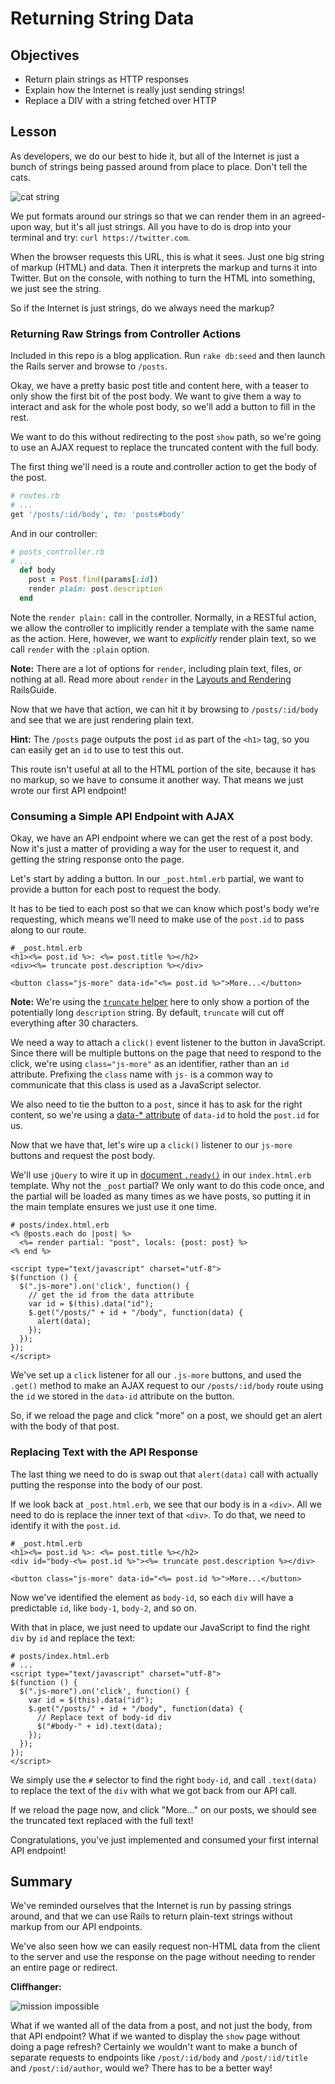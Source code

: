 # Returning String Data

## Objectives

  * Return plain strings as HTTP responses
  * Explain how the Internet is really just sending strings!
  * Replace a DIV with a string fetched over HTTP

## Lesson

As developers, we do our best to hide it, but all of the Internet is
just a bunch of strings being passed around from place to place. Don't
tell the cats.

![cat string](http://i.giphy.com/DXgkevJQFPhew.gif)

We put formats around our strings so that we can render them in an
agreed-upon way, but it's all just strings. All you have to do is drop
into your terminal and try: `curl https://twitter.com`.

When the browser requests this URL, this is what it sees. Just one big
string of markup (HTML) and data. Then it interprets the markup and
turns it into Twitter. But on the console, with nothing to turn the HTML
into something, we just see the string.

So if the Internet is just strings, do we always need the markup?

### Returning Raw Strings from Controller Actions

Included in this repo is a blog application. Run `rake db:seed` and then
launch the Rails server and browse to `/posts`.

Okay, we have a pretty basic post title and content here, with a teaser
to only show the first bit of the post body. We want to give them a way
to interact and ask for the whole post body, so we'll add a button to
fill in the rest.

We want to do this without redirecting to the post `show` path, so we're
going to use an AJAX request to replace the truncated content with the
full body.

The first thing we'll need is a route and controller action to get the
body of the post.

```ruby
# routes.rb
# ...
get '/posts/:id/body', to: 'posts#body'
```

And in our controller:

```ruby
# posts_controller.rb
# ...
  def body
    post = Post.find(params[:id])
    render plain: post.description
  end
```

Note the `render plain:` call in the controller. Normally, in a RESTful
action, we allow the controller to implicitly render a template with the
same name as the action. Here, however, we want to *explicitly* render
plain text, so we call `render` with the `:plain` option.

**Note:** There are a lot of options for `render`, including plain text,
files, or nothing at all. Read more about `render` in the [Layouts and
Rendering](http://guides.rubyonrails.org/layouts_and_rendering.html#using-render) RailsGuide.

Now that we have that action, we can hit it by browsing to
`/posts/:id/body` and see that we are just rendering plain text. 

**Hint:** The `/posts` page outputs the post `id` as part of the `<h1>`
tag, so you can easily get an `id` to use to test this out.

This route isn't useful at all to the HTML portion of the site, because it has no markup, so we have to consume it another way. That means we just wrote our first API endpoint!

### Consuming a Simple API Endpoint with AJAX

Okay, we have an API endpoint where we can get the rest of a post body.
Now it's just a matter of providing a way for the user to request it,
and getting the string response onto the page.

Let's start by adding a button. In our `_post.html.erb` partial, we want
to provide a button for each post to request the body.

It has to be tied to each post so that we can know which post's body
we're requesting, which means we'll need to make use of the `post.id` to
pass along to our route.

```erb
# _post.html.erb
<h1><%= post.id %>: <%= post.title %></h2>
<div><%= truncate post.description %></div>

<button class="js-more" data-id="<%= post.id %>">More...</button>
```

**Note:** We're using the [`truncate` helper](http://api.rubyonrails.org/classes/ActionView/Helpers/TextHelper.html#method-i-truncate) here to only show a portion of the potentially long `description` string. By default, `truncate` will cut off everything after 30 characters.

We need a way to attach a `click()` event listener to the button in
JavaScript. Since there will be multiple buttons on the page that need
to respond to the click, we're using `class="js-more"` as an identifier,
rather than an `id` attribute. Prefixing the `class` name with `js-` is
a common way to communicate that this class is used as a JavaScript
selector.

We also need to tie the button to a `post`, since it has to ask for the
right content, so we're using a [data-* attribute](https://developer.mozilla.org/en-US/docs/Web/Guide/HTML/Using_data_attributes) of `data-id` to hold the `post.id` for us.

Now that we have that, let's wire up a `click()` listener to our
`js-more` buttons and request the post body.

We'll use `jQuery` to wire it up in [document `.ready()`](https://api.jquery.com/ready/) in our `index.html.erb` template. Why not the `_post` partial? We only want to do this code once, and the partial will be loaded as many times as we have posts, so putting it in the main template ensures we just use it one time.

```erb
# posts/index.html.erb
<% @posts.each do |post| %>
  <%= render partial: "post", locals: {post: post} %>
<% end %>

<script type="text/javascript" charset="utf-8">
$(function () {
  $(".js-more").on('click', function() {
    // get the id from the data attribute
    var id = $(this).data("id");
    $.get("/posts/" + id + "/body", function(data) {
      alert(data);
    });
  });
});
</script>
```

We've set up a `click` listener for all our `.js-more` buttons, and used
the `.get()` method to make an AJAX request to our `/posts/:id/body`
route using the `id` we stored in the `data-id` attribute on the button.

So, if we reload the page and click "more" on a post, we should get an
alert with the body of that post.

### Replacing Text with the API Response

The last thing we need to do is swap out that `alert(data)` call with
actually putting the response into the body of our post.

If we look back at `_post.html.erb`, we see that our body is in a
`<div>`. All we need to do is replace the inner text of that `<div>`. To
do that, we need to identify it with the `post.id`.

```erb
# _post.html.erb
<h1><%= post.id %>: <%= post.title %></h2>
<div id="body-<%= post.id %>"><%= truncate post.description %></div>

<button class="js-more" data-id="<%= post.id %>">More...</button>
```

Now we've identified the element as `body-id`, so each `div` will have a
predictable `id`, like `body-1`, `body-2`, and so on.

With that in place, we just need to update our JavaScript to find the
right `div` by `id` and replace the text:

```erb
# posts/index.html.erb
# ...
<script type="text/javascript" charset="utf-8">
$(function () {
  $(".js-more").on('click', function() {
    var id = $(this).data("id");
    $.get("/posts/" + id + "/body", function(data) {
      // Replace text of body-id div
      $("#body-" + id).text(data);
    });
  });
});
</script>
```

We simply use the `#` selector to find the right `body-id`, and call
`.text(data)` to replace the text of the `div` with what we got back
from our API call.

If we reload the page now, and click "More..." on our posts, we should
see the truncated text replaced with the full text!

Congratulations, you've just implemented and consumed your first
internal API endpoint!

## Summary

We've reminded ourselves that the Internet is run by passing strings
around, and that we can use Rails to return plain-text strings without
markup from our API endpoints.

We've also seen how we can easily request non-HTML data from the client
to the server and use the response on the page without needing to render
an entire page or redirect.

**Cliffhanger:**

![mission impossible](http://i.giphy.com/w39FdnnX0scIE.gif)

What if we wanted all of the data from a post, and not just the body,
from that API endpoint? What if we wanted to display the `show` page
without doing a page refresh? Certainly we wouldn't want to make a bunch
of separate requests to endpoints like `/post/:id/body` and
`/post/:id/title` and `/post/:id/author`, would we? There has to be a
better way!

